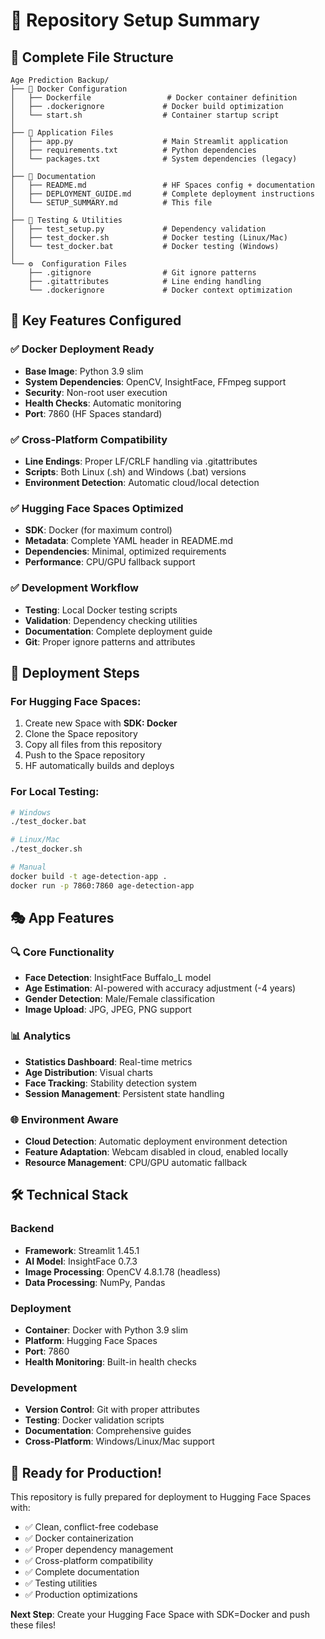 # 🎯 Repository Setup Summary

## 📁 Complete File Structure
```
Age Prediction Backup/
├── 🐳 Docker Configuration
│   ├── Dockerfile                 # Docker container definition
│   ├── .dockerignore             # Docker build optimization
│   └── start.sh                  # Container startup script
│
├── 🚀 Application Files
│   ├── app.py                    # Main Streamlit application
│   ├── requirements.txt          # Python dependencies
│   └── packages.txt              # System dependencies (legacy)
│
├── 📖 Documentation
│   ├── README.md                 # HF Spaces config + documentation
│   ├── DEPLOYMENT_GUIDE.md       # Complete deployment instructions
│   └── SETUP_SUMMARY.md          # This file
│
├── 🧪 Testing & Utilities
│   ├── test_setup.py             # Dependency validation
│   ├── test_docker.sh            # Docker testing (Linux/Mac)
│   └── test_docker.bat           # Docker testing (Windows)
│
└── ⚙️  Configuration Files
    ├── .gitignore                # Git ignore patterns
    ├── .gitattributes            # Line ending handling
    └── .dockerignore             # Docker context optimization
```

## 🔧 Key Features Configured

### ✅ Docker Deployment Ready
- **Base Image**: Python 3.9 slim
- **System Dependencies**: OpenCV, InsightFace, FFmpeg support
- **Security**: Non-root user execution
- **Health Checks**: Automatic monitoring
- **Port**: 7860 (HF Spaces standard)

### ✅ Cross-Platform Compatibility
- **Line Endings**: Proper LF/CRLF handling via .gitattributes
- **Scripts**: Both Linux (.sh) and Windows (.bat) versions
- **Environment Detection**: Automatic cloud/local detection

### ✅ Hugging Face Spaces Optimized
- **SDK**: Docker (for maximum control)
- **Metadata**: Complete YAML header in README.md
- **Dependencies**: Minimal, optimized requirements
- **Performance**: CPU/GPU fallback support

### ✅ Development Workflow
- **Testing**: Local Docker testing scripts
- **Validation**: Dependency checking utilities
- **Documentation**: Complete deployment guide
- **Git**: Proper ignore patterns and attributes

## 🚀 Deployment Steps

### For Hugging Face Spaces:
1. Create new Space with **SDK: Docker**
2. Clone the Space repository
3. Copy all files from this repository
4. Push to the Space repository
5. HF automatically builds and deploys

### For Local Testing:
```bash
# Windows
./test_docker.bat

# Linux/Mac  
./test_docker.sh

# Manual
docker build -t age-detection-app .
docker run -p 7860:7860 age-detection-app
```

## 🎭 App Features

### 🔍 Core Functionality
- **Face Detection**: InsightFace Buffalo_L model
- **Age Estimation**: AI-powered with accuracy adjustment (-4 years)
- **Gender Detection**: Male/Female classification
- **Image Upload**: JPG, JPEG, PNG support

### 📊 Analytics
- **Statistics Dashboard**: Real-time metrics
- **Age Distribution**: Visual charts
- **Face Tracking**: Stability detection system
- **Session Management**: Persistent state handling

### 🌐 Environment Aware
- **Cloud Detection**: Automatic deployment environment detection
- **Feature Adaptation**: Webcam disabled in cloud, enabled locally
- **Resource Management**: CPU/GPU automatic fallback

## 🛠️ Technical Stack

### Backend
- **Framework**: Streamlit 1.45.1
- **AI Model**: InsightFace 0.7.3
- **Image Processing**: OpenCV 4.8.1.78 (headless)
- **Data Processing**: NumPy, Pandas

### Deployment
- **Container**: Docker with Python 3.9 slim
- **Platform**: Hugging Face Spaces
- **Port**: 7860
- **Health Monitoring**: Built-in health checks

### Development
- **Version Control**: Git with proper attributes
- **Testing**: Docker validation scripts  
- **Documentation**: Comprehensive guides
- **Cross-Platform**: Windows/Linux/Mac support

## 🎉 Ready for Production!

This repository is fully prepared for deployment to Hugging Face Spaces with:
- ✅ Clean, conflict-free codebase
- ✅ Docker containerization
- ✅ Proper dependency management
- ✅ Cross-platform compatibility
- ✅ Complete documentation
- ✅ Testing utilities
- ✅ Production optimizations

**Next Step**: Create your Hugging Face Space with SDK=Docker and push these files!

